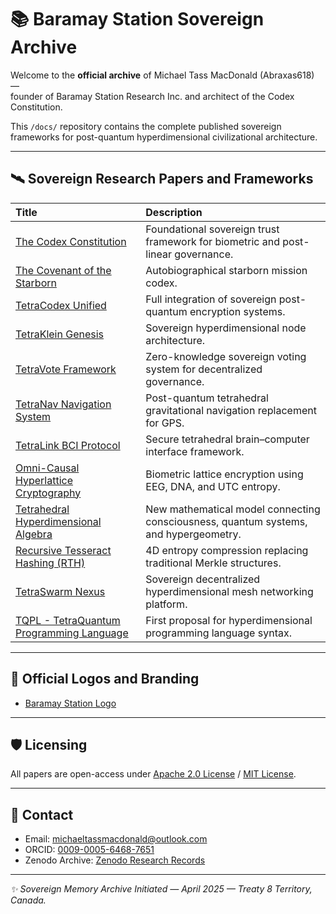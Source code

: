 # 📚 Baramay Station Sovereign Archive

Welcome to the **official archive** of Michael Tass MacDonald (Abraxas618) —  
founder of Baramay Station Research Inc. and architect of the Codex Constitution.

This `/docs/` repository contains the complete published sovereign frameworks for post-quantum hyperdimensional civilizational architecture.

---

## 🛰️ Sovereign Research Papers and Frameworks

| Title | Description |
|:---|:---|
| [The Codex Constitution](the_codex_constitution_a_sovereign_swarm_framework_for_biometric_trust_and_post-linear_ethics.pdf) | Foundational sovereign trust framework for biometric and post-linear governance. |
| [The Covenant of the Starborn](The%20Covenant%20of%20the%20Starborn%20Rise%20of%20The%20High%20Priest%20of%20Unimetrix%201.pdf) | Autobiographical starborn mission codex. |
| [TetraCodex Unified](TetraUnified.pdf) | Full integration of sovereign post-quantum encryption systems. |
| [TetraKlein Genesis](TetraSwarm_Nexus__A_Bio_Synchronized_Encryption_Aware_Cognitive_Lattice.pdf) | Sovereign hyperdimensional node architecture. |
| [TetraVote Framework](TetraVote-A-National-Framework-For-Sovereign-Quantum-Resilient-Elections.pdf) | Zero-knowledge sovereign voting system for decentralized governance. |
| [TetraNav Navigation System](TetraNav.pdf) | Post-quantum tetrahedral gravitational navigation replacement for GPS. |
| [TetraLink BCI Protocol](TetraLink_BCI.pdf) | Secure tetrahedral brain–computer interface framework. |
| [Omni-Causal Hyperlattice Cryptography](Omni_Causal_Hyperlattice_Cryptography%20(1).pdf) | Biometric lattice encryption using EEG, DNA, and UTC entropy. |
| [Tetrahedral Hyperdimensional Algebra](Tetrahedral-Hyperdimensional-Algebra.pdf) | New mathematical model connecting consciousness, quantum systems, and hypergeometry. |
| [Recursive Tesseract Hashing (RTH)](math%20(3).pdf) | 4D entropy compression replacing traditional Merkle structures. |
| [TetraSwarm Nexus](TetraSwarm%20(1).pdf) | Sovereign decentralized hyperdimensional mesh networking platform. |
| [TQPL - TetraQuantum Programming Language](TQPL.pdf) | First proposal for hyperdimensional programming language syntax. |

---

## 🌟 Official Logos and Branding

- [Baramay Station Logo](BaramayStationLogo.png)

---

## 🛡️ Licensing

All papers are open-access under [Apache 2.0 License](https://www.apache.org/licenses/LICENSE-2.0) / [MIT License](https://opensource.org/licenses/MIT).

---

## 🌌 Contact

- Email: michaeltassmacdonald@outlook.com
- ORCID: [0009-0005-6468-7651](https://orcid.org/0009-0005-6468-7651)
- Zenodo Archive: [Zenodo Research Records](https://zenodo.org/records/15207676)

---

_✨ Sovereign Memory Archive Initiated — April 2025 — Treaty 8 Territory, Canada._
